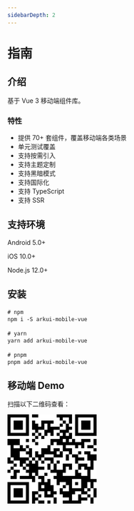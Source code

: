 ```yaml
---
sidebarDepth: 2
---
```


# 指南

## 介绍

基于 Vue 3 移动端组件库。

### 特性

- 提供 70+ 套组件，覆盖移动端各类场景
- 单元测试覆盖
- 支持按需引入
- 支持主题定制
- 支持黑暗模式
- 支持国际化
- 支持 TypeScript
- 支持 SSR

## 支持环境

Android 5.0+

iOS 10.0+

Node.js 12.0+

## 安装

```Shell
# npm
npm i -S arkui-mobile-vue

# yarn
yarn add arkui-mobile-vue

# pnpm
pnpm add arkui-mobile-vue
```

## 移动端 Demo

扫描以下二维码查看：

![qr.png](./guide/assets/qr.png)
